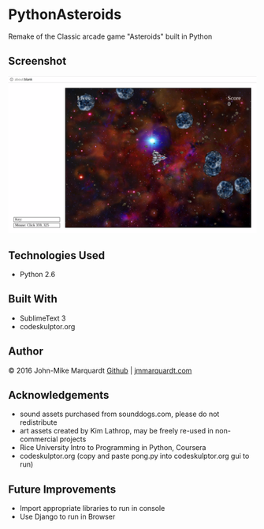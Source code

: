 # PythonAsteroids
Remake of the Classic arcade game "Asteroids" built in Python

## Screenshot

![ScreenShot](./screenshot.png)

## Technologies Used
- Python 2.6

## Built With
- SublimeText 3
- codeskulptor.org

## Author
&copy; 2016 John-Mike Marquardt [Github](https://github.com/codemarq) | [jmmarquardt.com](https://jmmarquardt.com)

## Acknowledgements
* sound assets purchased from sounddogs.com, please do not redistribute
* art assets created by Kim Lathrop, may be freely re-used in non-commercial projects
* Rice University Intro to Programming in Python, Coursera
* codeskulptor.org (copy and paste pong.py into codeskulptor.org gui to run)

## Future Improvements
- Import appropriate libraries to run in console
- Use Django to run in Browser

